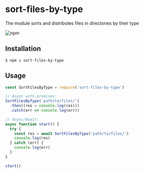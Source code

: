 # sort-files-by-type

The module sorts and distributes files in directories by their type

![npm](https://img.shields.io/npm/v/sort-files-by-type?style=for-the-badge)

## Installation

```
$ npm i sort-files-by-type
```

## Usage

```js
const SortFilesByType = require('sort-files-by-type')

// Async with promises:
SortFilesByType('path/to/files/')
  .then((res = console.log(res)))
  .catch(err => console.log(err))

// Async/Await:
async function start() {
  try {
    const res = await SortFilesByType('path/to/files/')
    console.log(res)
  } catch (err) {
    console.log(err)
  }
}

start()
```
